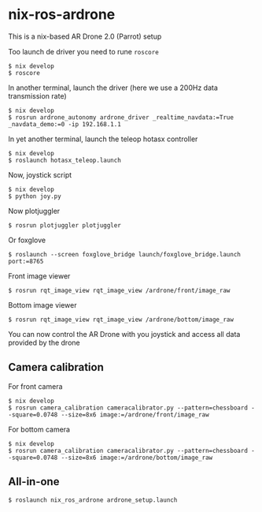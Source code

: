 # nix-ros-ardrone

This is a nix-based AR Drone 2.0 (Parrot) setup

Too launch de driver you need to rune `roscore`
```shell_session
$ nix develop
$ roscore
```

In another terminal, launch the driver (here we use a 200Hz data transmission rate)
```shell_session
$ nix develop
$ rosrun ardrone_autonomy ardrone_driver _realtime_navdata:=True _navdata_demo:=0 -ip 192.168.1.1
```

In yet another terminal, launch the teleop hotasx controller
```shell_session
$ nix develop
$ roslaunch hotasx_teleop.launch
```

Now, joystick script
```shell_session
$ nix develop
$ python joy.py
```

Now plotjuggler
```shell_session
$ rosrun plotjuggler plotjuggler
```

Or foxglove
```shell_session
$ roslaunch --screen foxglove_bridge launch/foxglove_bridge.launch port:=8765
```

Front image viewer
```shell_session
$ rosrun rqt_image_view rqt_image_view /ardrone/front/image_raw
```

Bottom image viewer
```shell_session
$ rosrun rqt_image_view rqt_image_view /ardrone/bottom/image_raw
```

You can now control the AR Drone with you joystick and access all data provided by the drone

## Camera calibration

For front camera
```shell_session
$ nix develop
$ rosrun camera_calibration cameracalibrator.py --pattern=chessboard --square=0.0748 --size=8x6 image:=/ardrone/front/image_raw
```

For bottom camera
```shell_session
$ nix develop
$ rosrun camera_calibration cameracalibrator.py --pattern=chessboard --square=0.0748 --size=8x6 image:=/ardrone/bottom/image_raw
```

## All-in-one

```shell_session
$ roslaunch nix_ros_ardrone ardrone_setup.launch
```
